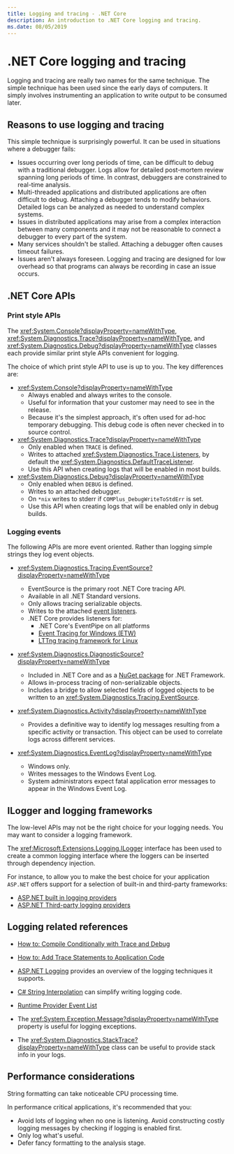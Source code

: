 ```yaml
---
title: Logging and tracing - .NET Core
description: An introduction to .NET Core logging and tracing.
ms.date: 08/05/2019
---
```

# .NET Core logging and tracing

Logging and tracing are really two names for the same technique. The simple technique has been used since the early days of computers. It simply involves instrumenting an application to write output to be consumed later.

## Reasons to use logging and tracing

This simple technique is surprisingly powerful. It can be used in situations where a debugger fails:

- Issues occurring over long periods of time, can be difficult to debug with a traditional debugger. Logs allow for detailed post-mortem review spanning long periods of time. In contrast, debuggers are constrained to real-time analysis.
- Multi-threaded applications and distributed applications are often difficult to debug.  Attaching a debugger tends to modify behaviors. Detailed logs can be analyzed as needed to understand complex systems.
- Issues in distributed applications may arise from a complex interaction between many components and it may not be reasonable to connect a debugger to every part of the system.
- Many services shouldn't be stalled. Attaching a debugger often causes timeout failures.
- Issues aren't always foreseen. Logging and tracing are designed for low overhead so that programs can always be recording in case an issue occurs.

## .NET Core APIs

### Print style APIs

The <xref:System.Console?displayProperty=nameWithType>, <xref:System.Diagnostics.Trace?displayProperty=nameWithType>, and <xref:System.Diagnostics.Debug?displayProperty=nameWithType> classes each provide similar print style APIs convenient for logging.

The choice of which print style API to use is up to you. The key differences are:

- <xref:System.Console?displayProperty=nameWithType>
  - Always enabled and always writes to the console.
  - Useful for information that your customer may need to see in the release.
  - Because it's the simplest approach, it's often used for ad-hoc temporary debugging. This debug code is often never checked in to source control.
- <xref:System.Diagnostics.Trace?displayProperty=nameWithType>
  - Only enabled when `TRACE` is defined.
  - Writes to attached <xref:System.Diagnostics.Trace.Listeners>, by default the <xref:System.Diagnostics.DefaultTraceListener>.
  - Use this API when creating logs that will be enabled in most builds.
- <xref:System.Diagnostics.Debug?displayProperty=nameWithType>
  - Only enabled when `DEBUG` is defined.
  - Writes to an attached debugger.
  - On `*nix` writes to stderr if `COMPlus_DebugWriteToStdErr` is set.
  - Use this API when creating logs that will be enabled only in debug builds.

### Logging events

The following APIs are more event oriented. Rather than logging simple strings they log event objects.

- <xref:System.Diagnostics.Tracing.EventSource?displayProperty=nameWithType>
  - EventSource is the primary root .NET Core tracing API.
  - Available in all .NET Standard versions.
  - Only allows tracing serializable objects.
  - Writes to the attached [event listeners](xref:System.Diagnostics.Tracing.EventListener).
  - .NET Core provides listeners for:
    - .NET Core's EventPipe on all platforms
    - [Event Tracing for Windows (ETW)](/windows/win32/etw/event-tracing-portal)
    - [LTTng tracing framework for Linux](https://lttng.org/)

- <xref:System.Diagnostics.DiagnosticSource?displayProperty=nameWithType>
  - Included in .NET Core and as a [NuGet package](https://www.nuget.org/packages/System.Diagnostics.DiagnosticSource) for .NET Framework.
  - Allows in-process tracing of non-serializable objects.
  - Includes a bridge to allow selected fields of logged objects to be written to an <xref:System.Diagnostics.Tracing.EventSource>.

- <xref:System.Diagnostics.Activity?displayProperty=nameWithType>
  - Provides a definitive way to identify log messages resulting from a specific activity or transaction. This object can be used to correlate logs across different services.

- <xref:System.Diagnostics.EventLog?displayProperty=nameWithType>
  - Windows only.
  - Writes messages to the Windows Event Log.
  - System administrators expect fatal application error messages to appear in the Windows Event Log.

## ILogger and logging frameworks

The low-level APIs may not be the right choice for your logging needs. You may want to consider a logging framework.

The <xref:Microsoft.Extensions.Logging.ILogger> interface has been used to create a common logging interface where the loggers can be inserted through dependency injection.

For instance, to allow you to make the best choice for your application `ASP.NET` offers support for a selection of built-in and third-party frameworks:

- [ASP.NET built in logging providers](/aspnet/core/fundamentals/logging/#built-in-logging-providers)
- [ASP.NET Third-party logging providers](/aspnet/core/fundamentals/logging/#third-party-logging-providers)

## Logging related references

- [How to: Compile Conditionally with Trace and Debug](../../framework/debug-trace-profile/how-to-compile-conditionally-with-trace-and-debug.md)

- [How to: Add Trace Statements to Application Code](../../framework/debug-trace-profile/how-to-add-trace-statements-to-application-code.md)

- [ASP.NET Logging](/aspnet/core/fundamentals/logging)
provides an overview of the logging techniques it supports.

- [C# String Interpolation](../../csharp/language-reference/tokens/interpolated.md)
 can simplify writing logging code.

- [Runtime Provider Event List](../../fundamentals/diagnostics/runtime-events.md)

- The <xref:System.Exception.Message?displayProperty=nameWithType> property is useful for logging exceptions.

- The <xref:System.Diagnostics.StackTrace?displayProperty=nameWithType> class can be useful to provide stack info in your logs.

## Performance considerations

String formatting can take noticeable CPU processing time.

In performance critical applications, it's recommended that you:

- Avoid lots of logging when no one is listening. Avoid constructing costly logging messages by checking if logging is enabled first.
- Only log what's useful.
- Defer fancy formatting to the analysis stage.
